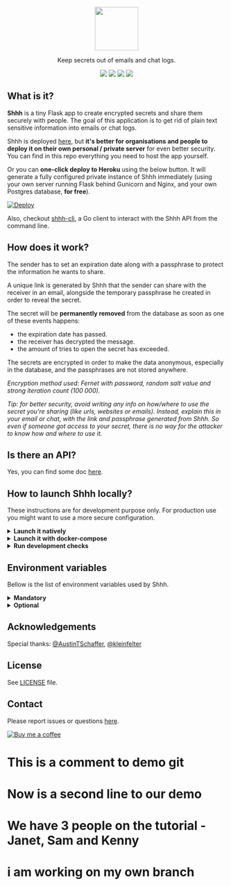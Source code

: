 <p align="center">
  <img width="100px" src="https://github.com/smallwat3r/shhh/blob/master/shhh/static/img/logo.png" />
</p>
<p align="center">Keep secrets out of emails and chat logs.</p>

<p align="center">
  <a href="https://travis-ci.com/smallwat3r/shhh" rel="nofollow"><img src="https://travis-ci.com/smallwat3r/shhh.svg?branch=master" style="max-width:100%;"></a>
  <a href="https://codecov.io/gh/smallwat3r/shhh" rel="nofollow"><img src="https://codecov.io/gh/smallwat3r/shhh/branch/master/graph/badge.svg" style="max-width:100%;"></a>
  <a href="https://codeclimate.com/github/smallwat3r/shhh/maintainability" rel="nofollow"><img src="https://api.codeclimate.com/v1/badges/f7c33b1403dd719407c8/maintainability" style="max-width:100%;"></a>
  <a href="https://github.com/smallwat3r/shhh/blob/master/LICENSE" rel="nofollow"><img src="https://img.shields.io/badge/License-MIT-green.svg" style="max-width:100%;"></a>
</p>

## What is it?

**Shhh** is a tiny Flask app to create encrypted secrets and share 
them securely with people. The goal of this application is to get rid
of plain text sensitive information into emails or chat logs.  

Shhh is deployed [here](https://shhh-encrypt.herokuapp.com/), but
**it's better for organisations and people to deploy it on their own
personal / private server** for even better security. You can find
in this repo everything you need to host the app yourself.  

Or you can **one-click deploy to Heroku** using the below button.
It will generate a fully configured private instance of Shhh 
immediately (using your own server running Flask behind Gunicorn and Nginx, 
and your own Postgres database, **for free**).  

[![Deploy][heroku-shield]][heroku]  

Also, checkout [shhh-cli](https://github.com/smallwat3r/shhh-cli), 
a Go client to interact with the Shhh API from the command line.  

## How does it work?

The sender has to set an expiration date along with a passphrase to
protect the information he wants to share.  

A unique link is generated by Shhh that the sender can share with the
receiver in an email, alongside the temporary passphrase he created
in order to reveal the secret.  

The secret will be **permanently removed** from the database as soon 
as one of these events happens:  

* the expiration date has passed. 
* the receiver has decrypted the message. 
* the amount of tries to open the secret has exceeded. 

The secrets are encrypted in order to make the data anonymous, 
especially in the database, and the passphrases are not stored 
anywhere.  

_Encryption method used: Fernet with password, random salt value and
strong iteration count (100 000)._  

_Tip: for better security, avoid writing any info on how/where to use the secret you're sharing (like urls, websites or emails). Instead, explain this in your email or chat, with the link and passphrase generated from Shhh. So even if someone got access to your secret, there is no way for the attacker to know how and where to use it._

## Is there an API?

Yes, you can find some doc [here](https://app.swaggerhub.com/apis-docs/smallwat3r/shhh-api/1.0.0).  

## How to launch Shhh locally?

These instructions are for development purpose only. For production 
use you might want to use a more secure configuration.

<details>
<summary><b>Launch it natively</b></summary>

#### Deps  

Make sure you have `make`, `yarn`, and obviously `python@3.8` 
installed on your machine.  

#### Postgres  

You will need a Postgres server running locally in the background. 
Create a database named `shhh`.  

```sql
CREATE DATABASE shhh;
```

#### Flask  

You will need to set up a few environment variables. We use them to 
configure Flask, as well as the application connection to the 
database.  

Rename the file `/environments/local.dev.template` to
`/environments/local.dev` and fill in the missing variables 
(these are the variables needed to connect to your local Postgres database).  

Once done, from the root of the repository, run:  

```
make local
```

This command will make sure a virtual environment is created and that
all the needed dependencies are installed, and finally launch a flask
local server.  

You can now access the app at http://localhost:5000  

</details>

<details>
<summary><b>Launch it with docker-compose</b></summary>

#### Deps

Make sure you have `make`, `docker` and `docker-compose` installed on
your machine.  

The application will use the development env variables from [/environments/docker.dev](https://github.com/smallwat3r/shhh/blob/master/environments/docker.dev).  

#### Docker

From the root of the repository, run

```sh
make dc-start  # to start the app (or dc-start-adminer to use adminer)
make dc-stop   # to stop the app
```

Once the container image has finished building and has started, you 
can access:  

* Shhh at http://localhost:5000
* (and access the database records using Adminer on port `8080` if you launched Shhh with adminer)

Note: When started with the docker-compose set-up, the application is running with Gunicorn.

</details>

<details>
<summary><b>Run development checks</b></summary>
<br>

You can run tests and linting / security reports using the Makefile:  

```sh
make checks  # run all checks

make tests   # run tests
make pylint  # run Pylint report
make bandit  # run Bandit report
make mypy    # run Mypy report
```

</details>

## Environment variables

Bellow is the list of environment variables used by Shhh.  

<details>
<summary><b>Mandatory</b></summary>

* `FLASK_ENV`: the environment config to load (`testing`, `dev-local`, `dev-docker`, `heroku`, `production`).
* `POSTGRES_HOST`: Postgresql hostname
* `POSTGRES_USER`: Postgresql username
* `POSTGRES_PASSWORD`: Postgresql password
* `POSTGRES_DB`: Database name

</details>

<details>
<summary><b>Optional</b></summary>

* `SHHH_HOST`: This variable can be used to specify a custom hostname to use as the
domain URL when Shhh creates a secret (ex: `https://<domain-name.com>`). If not set, the hostname 
defaults to request.url_root, which should be fine in most cases.
* `SHHH_SECRET_MAX_LENGTH`: This variable manages how long the secrets your share with Shhh can 
be. It defaults to 250 characters.
* `SHHH_DB_LIVENESS_RETRY_COUNT`: This variable manages the number of tries to reach the database 
before performing a read or write operation. It could happens that the database is not reachable or is 
asleep (for instance this happens often on Heroku free plans). The default retry number is 5.
* `SHHH_DB_LIVENESS_SLEEP_INTERVAL`: This variable manages the interval in seconds between the database
liveness retries. The default value is 1 second.

</details>

## Acknowledgements

Special thanks: [@AustinTSchaffer](https://github.com/AustinTSchaffer), [@kleinfelter](https://github.com/kleinfelter)  

## License

See [LICENSE](https://github.com/smallwat3r/shhh/blob/master/LICENSE) file.  

## Contact

Please report issues or questions 
[here](https://github.com/smallwat3r/shhh/issues).  


[![Buy me a coffee][buymeacoffee-shield]][buymeacoffee]


[buymeacoffee-shield]: https://www.buymeacoffee.com/assets/img/guidelines/download-assets-sm-2.svg
[buymeacoffee]: https://www.buymeacoffee.com/smallwat3r

[heroku-shield]: https://www.herokucdn.com/deploy/button.svg
[heroku]: https://heroku.com/deploy?template=https://github.com/smallwat3r/shhh


# This is a comment to demo git
# Now is a second line to our demo
# We have 3 people on the tutorial - Janet, Sam and Kenny
# i am working on my own branch
